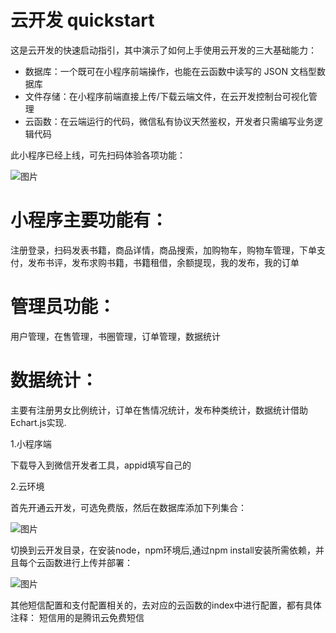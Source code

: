 # 云开发 quickstart

这是云开发的快速启动指引，其中演示了如何上手使用云开发的三大基础能力：

- 数据库：一个既可在小程序前端操作，也能在云函数中读写的 JSON 文档型数据库
- 文件存储：在小程序前端直接上传/下载云端文件，在云开发控制台可视化管理
- 云函数：在云端运行的代码，微信私有协议天然鉴权，开发者只需编写业务逻辑代码


此小程序已经上线，可先扫码体验各项功能：

![图片](https://github.com/JX520/WXmini-Cloud-Bookshop/blob/master/Img/book.jpg)

# 小程序主要功能有：
注册登录，扫码发表书籍，商品详情，商品搜索，加购物车，购物车管理，下单支付，发布书评，发布求购书籍，书籍租借，余额提现，我的发布，我的订单

# 管理员功能：
用户管理，在售管理，书圈管理，订单管理，数据统计

# 数据统计：
主要有注册男女比例统计，订单在售情况统计，发布种类统计，数据统计借助Echart.js实现.

1.小程序端

下载导入到微信开发者工具，appid填写自己的


2.云环境

首先开通云开发，可选免费版，然后在数据库添加下列集合：

![图片](https://github.com/JX520/WXmini-Cloud-Bookshop/blob/master/Img/collection.png)

切换到云开发目录，在安装node，npm环境后,通过npm install安装所需依赖，并且每个云函数进行上传并部署：

![图片](https://github.com/JX520/WXmini-Cloud-Bookshop/blob/master/Img/cloud.png)

其他短信配置和支付配置相关的，去对应的云函数的index中进行配置，都有具体注释：
短信用的是腾讯云免费短信
